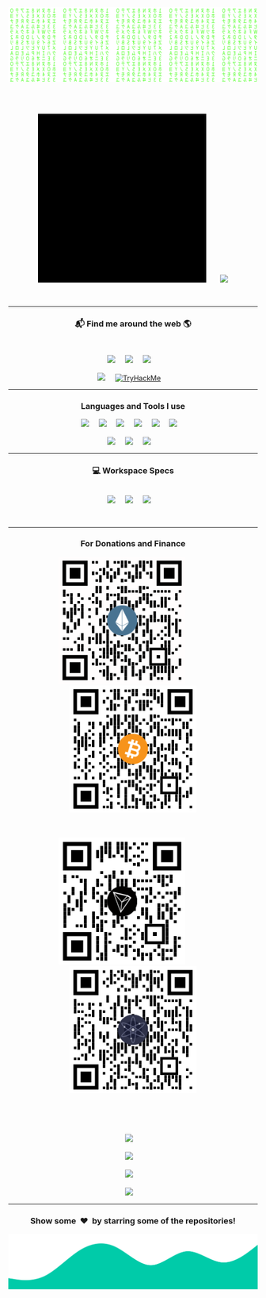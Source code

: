 <p align="center">
<img src="assets/matrix.svg">
</p>

<br>
<br>

<p align="center">
<img height="340px" alt="GIF" src="assets/Profile.gif" />&nbsp;&nbsp;&nbsp;&nbsp;&nbsp;&nbsp;
<img src="https://github-readme-stats.vercel.app/api/top-langs/?username=NovusEdge&theme=tokyonight&langs_count=5" />
</p>

<br>

---

<h3  align='center'>📬 Find me around the web 🌎 </h3>
<br>
<p align='center'>
<a href="https://www.linkedin.com/in/aliasgarkhimani/"><img src="https://img.shields.io/badge/linkedin-%230077B5.svg?&style=for-the-badge&logo=linkedin&logoColor=white" /></a>&nbsp;&nbsp;&nbsp;&nbsp;
<a href="mailto:novusedge0@gmail.com?subject=Hi!"><img src="https://img.shields.io/badge/gmail-%23D14836.svg?&style=for-the-badge&logo=gmail&logoColor=white" /></a>&nbsp;&nbsp;&nbsp;&nbsp;
<a href="https://msng.link/o/?NovusEdge=tg"><img src="https://img.shields.io/badge/Telegram-2CA5E0?style=for-the-badge&logo=telegram&logoColor=white" /></a>&nbsp;&nbsp;&nbsp;&nbsp;
<br>
<br>
<a href="https://discordapp.com/users/650299646681284608"><img src="https://img.shields.io/badge/Discord-7289DA?style=for-the-badge&logo=discord&logoColor=white" /></a>&nbsp;&nbsp;&nbsp;&nbsp;
<a href="https://tryhackme.com/p/NovusEdge"><img src="https://img.shields.io/badge/TryHackMe-%23D14836?style=for-the-badge&logo=tryhackme&logoColor=white" alt="TryHackMe" /></a>&nbsp;&nbsp;&nbsp;&nbsp;
</p>

---

<h3 align="center">Languages and Tools I use</h3>

<p align="center">
<img src="https://img.shields.io/badge/Python-3776AB?style=for-the-badge&logo=python&logoColor=white" />&nbsp;&nbsp;&nbsp;&nbsp;
<img src="https://img.shields.io/badge/C-00599C?style=for-the-badge&logo=c&logoColor=white" />&nbsp;&nbsp;&nbsp;&nbsp;
<img src="https://img.shields.io/badge/C%2B%2B-00599C?style=for-the-badge&logo=c%2B%2B&logoColor=white" />&nbsp;&nbsp;&nbsp;&nbsp;
<img src="https://img.shields.io/badge/Go-00ADD8?style=for-the-badge&logo=go&logoColor=white" />&nbsp;&nbsp;&nbsp;&nbsp;
<img src="https://img.shields.io/badge/Perl-39457E?style=for-the-badge&logo=perl&logoColor=white" />&nbsp;&nbsp;&nbsp;&nbsp;
<img src="https://img.shields.io/badge/Docker-0095D5?&style=for-the-badge&logo=docker&logoColor=white" />&nbsp;&nbsp;&nbsp;&nbsp;
<br>
<br>
<img src="https://img.shields.io/badge/Shell_Script-121011?style=for-the-badge&logo=gnu-bash&logoColor=white" />&nbsp;&nbsp;&nbsp;&nbsp;
<img src="https://img.shields.io/badge/MySQL-00000F?style=for-the-badge&logo=mysql&logoColor=white" />&nbsp;&nbsp;&nbsp;&nbsp;
<img src="https://img.shields.io/badge/Markdown-000000?style=for-the-badge&logo=markdown&logoColor=white" />&nbsp;&nbsp;&nbsp;&nbsp;
<br>
</p>

---

<h3 align="center">💻 Workspace Specs</h3>
<p align="center">
<br>
<img src="https://img.shields.io/badge/NVIDIA-GeForce_RTX_2060-76B900?style=for-the-badge&logo=nvidia&logoColor=white" />&nbsp;&nbsp;&nbsp;&nbsp;
<img src="https://img.shields.io/badge/Intel-Core_i7_10700K-0071C5?style=for-the-badge&logo=intel&logoColor=white" />&nbsp;&nbsp;&nbsp;&nbsp;
<img src="https://img.shields.io/badge/Linux-ParrotOS_5.0_Electro_Ara-d42bf2?style=for-the-badge&logo=linux&logoColor=white" />&nbsp;&nbsp;&nbsp;&nbsp;
</p>

<br>

---

<div align="center">
<h3 align="center"> For Donations and Finance </h3>
<img src="assets/eth-qr-code.png" height=256px width=256px/>&nbsp;&nbsp;&nbsp;&nbsp;&nbsp;&nbsp;&nbsp;&nbsp;&nbsp;&nbsp;&nbsp;
<img src="assets/btc-qr-code.png" height=256px width=256px/>

<br>
<br>
<br>

<img src="assets/trx-qr-code.png" height=256px width=256px/>&nbsp;&nbsp;&nbsp;&nbsp;&nbsp;&nbsp;&nbsp;&nbsp;&nbsp;&nbsp;&nbsp;
<img src="assets/atom-qr-code.png" height=256px width=256px/>
</div>

<br>
<br>

<p align="center">
<br>
<img src="https://img.shields.io/badge/ETH-0xd5790505dd28631054df7c8cfb5df7de061c10e9-716B94?style=flat&logo=ethereum&logoColor=white" />&nbsp;&nbsp;&nbsp;&nbsp;
<br>
<br>
<img src="https://img.shields.io/badge/BTC-bc1q3csr92qldr28kkp080j5dvnjuk26rmm43265u7-F7931A?style=flat&logo=bitcoin&logoColor=white" />&nbsp;&nbsp;&nbsp;&nbsp;
<br>
<br>
<img src="https://img.shields.io/badge/TRX-TLKY2zUS19v8D1Ppqayfdby3NwqgrhLJ8N-0D0C1C?style=flat" />&nbsp;&nbsp;&nbsp;&nbsp;
<br>
<br>
<img src="https://img.shields.io/badge/ATOM-cosmos14l3uatzs4cfg2tl9jjeme9355sx3l8ls4kretj-c198c1?style=flat&logo=atom&logoColor=white" />&nbsp;&nbsp;&nbsp;&nbsp;
</p>

---

<div align="center">
<h3 align="center">Show some &nbsp;❤️&nbsp; by starring some of the repositories!</h3>
</div><img src="assets/wave.svg" />
